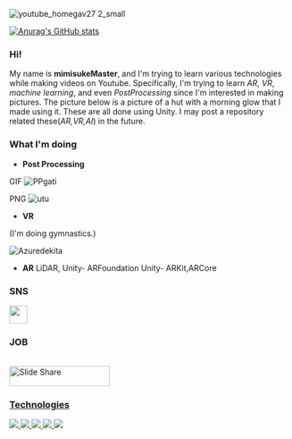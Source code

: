 ![youtube_homegav27 2_small](https://user-images.githubusercontent.com/81568941/134366440-23bae013-5fe3-4cf0-96cf-7df335fb4b9d.png)

[![Anurag's GitHub stats](https://github-readme-stats.vercel.app/api?username=mimisukeMaster&show_icons=true&theme=tokyonight)](https://github.com/anuraghazra/github-readme-stats)

### Hi!

My name is **mimisukeMaster**, and I'm trying to learn various technologies while making videos on Youtube. Specifically, I'm trying to learn *AR*, *VR*, *machine learning*, and even *PostProcessing* since I'm interested in making pictures. The picture below is a picture of a hut with a morning glow that I made using it.
 These are all done using Unity. I may post a repository related these(*AR,VR,AI*) in the future.
 
### What I'm doing
- **Post Processing**

 GIF
![PPgati](https://user-images.githubusercontent.com/81568941/134362253-bf665f26-b4f8-449c-a611-2d80ad3233c1.gif)

PNG
![utu](https://user-images.githubusercontent.com/81568941/134357931-f76bb642-a2ef-44da-8b0b-51cc66f9fda3.png)

- **VR**

(I'm doing gymnastics.)

![Azuredekita](https://user-images.githubusercontent.com/81568941/134363902-fc726e5d-de24-4a2c-9d3f-48e9ff87f6cc.gif)

- **AR**
LiDAR,
Unity- ARFoundation
Unity- ARKit,ARCore
### SNS
[<img src="https://user-images.githubusercontent.com/37477845/94174253-05ab8180-fed0-11ea-8cf6-312bdb610b74.png" width="32px">](https://twitter.com/mimisukeMaster) 

### JOB
<!--<a href="https://www.slideshare.net/mimisukeMaster/" target="_blank"><img src="https://public.slidesharecdn.com/v2/images/logo/slideshare-scribd-logo@2x.png?c945845d85" alt="Slide Share" height="41" width="174" ></a>--><a href="https://www.slideshare.net/mimisukeMaster/" target="_blank"><br><img src="https://public.slidesharecdn.com/v2/images/logo/slideshare-scribd-logo@2x.png?c945845d85" alt="Slide Share" height="36" width="180" >

### Technologies 
<img src="https://img.shields.io/badge/Unity-000000.svg?logo=unity&style=for-the-badge">
<img src="https://img.shields.io/badge/C%23-239120.svg?logo=C%20Sharp&style=flat"> 
<img src="https://img.shields.io/badge/Blender-F5792A.svg?logo=blender&color=096aff&style=flat"> 
<img src="https://img.shields.io/badge/Unity-MLAgents-black.svg">
  
<img src="https://img.shields.io/badge/Python-fff609.svg?logo=python&style=flat">
 
